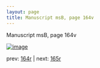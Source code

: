 ```yaml
---
layout: page
title: Manuscript msB, page 164v
---
```


Manuscript msB, page 164v

[![image](http://www.homermultitext.org/iipsrv?OBJ=IIP,1.0&FIF=/project/homer/pyramidal/deepzoom/hmt/vbbifolio/v1/vb_164v_165r.tif&WID=100&CVT=JPEG)](http://www.homermultitext.org/ict2/?urn=urn:cite2:hmt:vbbifolio.v1:vb_164v_165r)

prev:  [164r](../164r) | next:  [165r](../165r)

